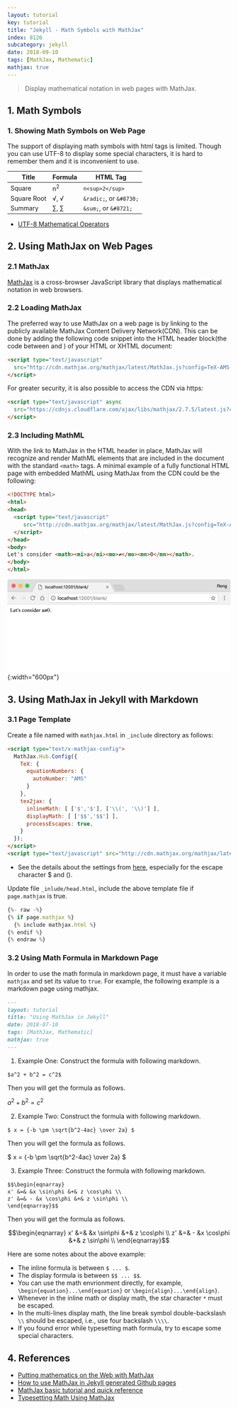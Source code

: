 ```yaml
---
layout: tutorial
key: tutorial
title: "Jekyll - Math Symbols with MathJax"
index: 8126
subcategory: jekyll
date: 2018-09-10
tags: [MathJax, Mathematic]
mathjax: true
---
```


> Display mathematical notation in web pages with MathJax.

## 1. Math Symbols
### 1. Showing Math Symbols on Web Page
The support of displaying math symbols with html tags is limited. Though you can use UTF-8 to display some special characters, it is hard to remember them and it is inconvenient to use.

Title                   | Formula                 | HTML Tag
------------------------|-------------------------|--------------------------------------
Square                  | n<sup>2</sup>           | `n<sup>2</sup>`
Square Root             | &radic;, &#8730;        | `&radic;`, or `&#8730;`
Summary                 | &sum;, &#8721;          | `&sum;`, or `&#8721;`

* [UTF-8 Mathematical Operators](https://www.w3schools.com/charsets/ref_utf_math.asp)

## 2. Using MathJax on Web Pages
### 2.1 MathJax
[MathJax](https://www.mathjax.org/) is a cross-browser JavaScript library that displays mathematical notation in web browsers.
### 2.2 Loading MathJax
The preferred way to use MathJax on a web page is by linking to the publicly available MathJax Content Delivery Network(CDN). This can be done by adding the following code snippet into the HTML header block(the code between <head> and </head>) of your HTML or XHTML document:
```html
<script type="text/javascript"
  src="http://cdn.mathjax.org/mathjax/latest/MathJax.js?config=TeX-AMS-MML_HTMLorMML">
</script>
```
For greater security, it is also possible to access the CDN via https:
```html
<script type="text/javascript" async
  src="https://cdnjs.cloudflare.com/ajax/libs/mathjax/2.7.5/latest.js?config=TeX-MML-AM_CHTML">
</script>
```
### 2.3 Including MathML
With the link to MathJax in the HTML header in place, MathJax will recognize and render MathML elements that are included in the document with the standard `<math>` tags. A minimal example of a fully functional HTML page with embedded MathML using MathJax from the CDN could be the following:
```html
<!DOCTYPE html>
<html>
<head>
  <script type="text/javascript"
     src="http://cdn.mathjax.org/mathjax/latest/MathJax.js?config=TeX-AMS-MML_HTMLorMML">
  </script>
</head>
<body>
Let's consider <math><mi>a</mi><mo>≠</mo><mn>0</mn></math>.
</body>
</html>
```
![image](/assets/images/jekyll/8126/mathml.png){:width="600px"}

## 3. Using MathJax in Jekyll with Markdown
### 3.1 Page Template
Create a file named with `mathjax.html` in `_include` directory as follows:
```html
<script type="text/x-mathjax-config">
  MathJax.Hub.Config({
    TeX: {
      equationNumbers: {
        autoNumber: "AMS"
      }
    },
    tex2jax: {
      inlineMath: [ ['$','$'], ['\\(', '\\)'] ],
      displayMath: [ ['$$','$$'] ],
      processEscapes: true,
    }
  });
</script>
<script type="text/javascript" src="http://cdn.mathjax.org/mathjax/latest/MathJax.js?config=TeX-AMS-MML_HTMLorMML"></script>
```
* See the details about the settings from [here](http://docs.mathjax.org/en/latest/tex.html#tex-and-latex-math-delimiters), especially for the escape character \$ and ().

Update file `_inlude/head.html`, include the above template file if `page.mathjax` is true.
```javascript
{%- raw -%}
{% if page.mathjax %}
  {% include mathjax.html %}
{% endif %}
{% endraw %}
```
### 3.2 Using Math Formula in Markdown Page
In order to use the math formula in markdown page, it must have a variable `mathjax` and set its value to `true`. For example, the following example is a markdown page using mathjax.
~~~markdown
---
layout: tutorial
title: "Using MathJax in Jekyll"
date: 2018-07-10
tags: [MathJax, Mathematic]
mathjax: true
---
~~~
1) Example One:
Construct the formula with following markdown.
```raw
$a^2 + b^2 = c^2$
```
Then you will get the formula as follows.

$a^2 + b^2 = c^2$

2) Example Two:
Construct the formula with following markdown.
```raw
$ x = {-b \pm \sqrt{b^2-4ac} \over 2a} $
```
Then you will get the formula as follows.

$ x = {-b \pm \sqrt{b^2-4ac} \over 2a} $

3) Example Three:
Construct the formula with following markdown.
```raw
$$\begin{eqnarray}
x' &=& &x \sin\phi &+& z \cos\phi \\
z' &=& - &x \cos\phi &+& z \sin\phi \\
\end{eqnarray}$$
```
Then you will get the formula as follows.

$$\begin{eqnarray}
x' &=& &x \sin\phi &+& z \cos\phi \\
z' &=& - &x \cos\phi &+& z \sin\phi \\
\end{eqnarray}$$

Here are some notes about the above example:
* The inline formula is between `$ ... $`.
* The display formula is between `$$ ... $$`.
* You can use the math envrionment directly, for example, `\begin{equation}...\end{equation}` or `\begin{align}...\end{align}`.
* Whenever in the inline math or display math, the star character `*` must be escaped.
* In the multi-lines display math, the line break symbol double-backslash `\\` should be escaped, i.e., use four backslash `\\\\`.
* If you found error while typesetting math formula, try to escape some special characters.

## 4. References
* [Putting mathematics on the Web with MathJax](https://www.w3.org/Math/MJ/Overview.html)
* [How to use MathJax in Jekyll generated Github pages](http://haixing-hu.github.io/programming/2013/09/20/how-to-use-mathjax-in-jekyll-generated-github-pages/)
* [MathJax basic tutorial and quick reference](https://math.meta.stackexchange.com/questions/5020/mathjax-basic-tutorial-and-quick-reference)
* [Typesetting Math Using MathJax](http://jeffskinnerbox.me/notebooks/typesetting-math-using-mathjax.html)
